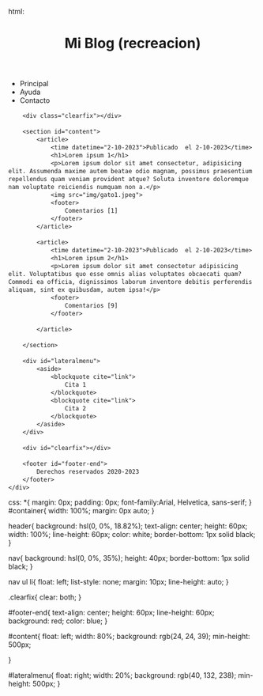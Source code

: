 html:
<!DOCTYPE html>
<html lang="es">
<head>
    <title>Lorem ipsum</title>
    <meta name="description" content="Lorem ipsum dolor sit amet, consectetur adipiscing elit."/>
    <meta name="author" content="Psyax"/>
    <meta name="keywords" content="Lorem ipsum"/>
    <meta charset="utf-8"/>
    <link rel="stylesheet" href="style.css"/>
</head>  
<body>
    <header>
        <h1>Mi Blog (recreacion)</h1>
    </header>
    <div id="container">
        <nav>
            <ul>
                <li>Principal</li>
                <li>Ayuda</li>
                <li>Contacto</li>
            </ul>
        </nav>

        <div class="clearfix"></div>

        <section id="content">
            <article>
                <time datetime="2-10-2023">Publicado  el 2-10-2023</time>
                <h1>Lorem ipsum 1</h1>
                <p>Lorem ipsum dolor sit amet consectetur, adipisicing elit. Assumenda maxime autem beatae odio magnam, possimus praesentium repellendus quam veniam provident atque? Soluta inventore doloremque nam voluptate reiciendis numquam non a.</p>
                <img src="img/gato1.jpeg">
                <footer>
                    Comentarios [1]
                </footer>
            </article>

            <article>
                <time datetime="2-10-2023">Publicado  el 2-10-2023</time>
                <h1>Lorem ipsum 2</h1>
                <p>Lorem ipsum dolor sit amet consectetur adipisicing elit. Voluptatibus quo esse omnis alias voluptates obcaecati quam? Commodi ea officia, dignissimos laborum inventore debitis perferendis aliquam, sint ex quibusdam, autem ipsa!</p>
                <footer>
                    Comentarios [9]
                </footer>

            </article>

        </section>

        <div id="lateralmenu">
            <aside>
                <blockquote cite="link">
                    Cita 1
                </blockquote>
                <blockquote cite="link">
                    Cita 2
                </blockquote>
            </aside>
        </div>

        <div id="clearfix"></div>
        
        <footer id="footer-end">
            Derechos reservados 2020-2023
        </footer>
    </div>
</body>

</html>
css:
*{ margin: 0px;
    padding: 0px;
    font-family:Arial, Helvetica, sans-serif;
}
#container{
    width: 100%;
    margin: 0px auto;
}

header{
    background: hsl(0, 0%, 18.82%);
    text-align: center;
    height: 60px;
    width: 100%;
    line-height: 60px;
    color: white;
    border-bottom: 1px solid black;
}

nav{
    background: hsl(0, 0%, 35%);
    height: 40px;
    border-bottom: 1px solid black;
}

nav ul li{
    float: left;
    list-style: none;
    margin: 10px;
    line-height: auto;
}

.clearfix{
    clear: both;
}

#footer-end{
    text-align: center;
    height: 60px;
    line-height: 60px;
    background: red;
    color: blue;
}

#content{
float: left;
width: 80%;
background: rgb(24, 24, 39);
min-height: 500px;

}

#lateralmenu{
float: right;
width: 20%;
background: rgb(40, 132, 238);
min-height: 500px;
}